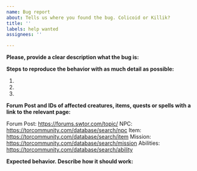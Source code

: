 ```yaml
---
name: Bug report
about: Tells us where you found the bug. Colicoid or Killik?
title: ''
labels: help wanted
assignees: ''

---
```


**Please, provide a clear description what the bug is:**

**Steps to reproduce the behavior with as much detail as possible:**

1.
2.
3.

**Forum Post and IDs of affected creatures, items, quests or spells with a link to the relevant page:**

Forum Post: https://forums.swtor.com/topic/
NPC: https://torcommunity.com/database/search/npc
Item: https://torcommunity.com/database/search/item
Mission: https://torcommunity.com/database/search/mission
Abilities: https://torcommunity.com/database/search/ability

**Expected behavior. Describe how it should work:**
